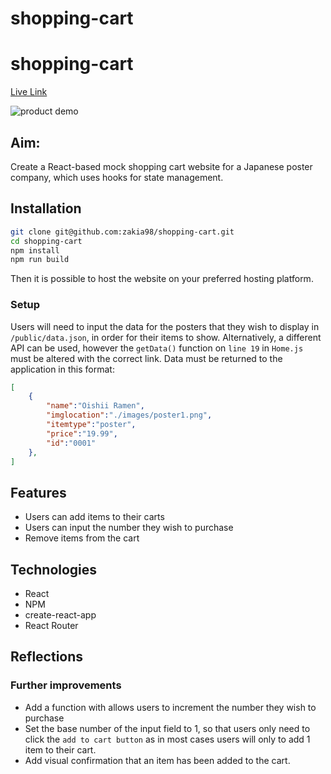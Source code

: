 # shopping-cart
# shopping-cart

[Live Link](https://zakia98.github.io/shopping-cart/)

![product demo](./shopping-cart-demo.50380db0236e0b2de102.gif)
 ## Aim: 
Create a React-based mock shopping cart website for a Japanese poster company, which uses hooks for state management. 
 
 ## Installation 
 ```bash
git clone git@github.com:zakia98/shopping-cart.git
cd shopping-cart
npm install
npm run build
```
Then it is possible to host the website on your preferred hosting platform.

### Setup
Users will need to input the data for the posters that they wish to display in `/public/data.json`, in order for their items to show. 
Alternatively, a different API can be used, however the `getData()` function on `line 19` in `Home.js` must be altered with the correct link. Data must be returned to the application in this format: 

```json
[
    {
        "name":"Oishii Ramen",
        "imglocation":"./images/poster1.png",
        "itemtype":"poster",
        "price":"19.99",
        "id":"0001"
    },
]
```

## Features
- Users can add items to their carts
- Users can input the number they wish to purchase
- Remove items from the cart

## Technologies
- React
- NPM
- create-react-app
- React Router


## Reflections

### Further improvements
- Add a function with allows users to increment the number they wish to purchase
- Set the base number of the input field to 1, so that users only need to click the `add to cart button` as in most cases users will only to add 1 item to their cart.
- Add visual confirmation that an item has been added to the cart.
